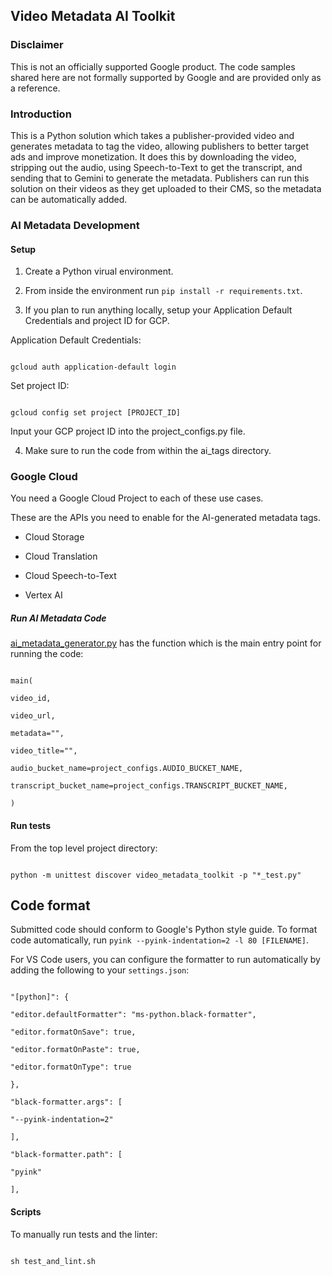 ## **Video Metadata AI Toolkit**

### **Disclaimer**

This is not an officially supported Google product. The code samples shared here
are not formally supported by Google and are provided only as a reference.

### **Introduction**

This is a Python solution which takes a publisher-provided video and generates metadata to tag the video, allowing publishers to better target ads and improve monetization. It does this by downloading the video, stripping out the audio, using Speech-to-Text to get the transcript, and sending that to Gemini to generate the metadata. Publishers can run this solution on their videos as they get uploaded to their CMS, so the metadata can be automatically added.

### **AI Metadata Development**

#### Setup

1.  Create a Python virual environment.

2.  From inside the environment run `pip install -r requirements.txt`.

3.  If you plan to run anything locally, setup your Application Default
    Credentials and project ID for GCP.


Application Default Credentials:

```

gcloud auth application-default login

```

Set project ID:

```

gcloud config set project [PROJECT_ID]

```

Input your GCP project ID into the project_configs.py file.


4.  Make sure to run the code from within the ai_tags directory.


### **Google Cloud**

You need a Google Cloud Project to each of these use cases.

These are the APIs you need to enable for the AI-generated metadata tags.

*   Cloud Storage

*   Cloud Translation

*   Cloud Speech-to-Text

*   Vertex AI

##### **Run AI Metadata Code**

[ai_metadata_generator.py](https://github.com/google-marketing-solutions/video-metadata-ai-toolkit/video-metadata-ai-toolkit/ai_metadata_generator.py) has the function which is the main entry point for
running the code:

```

main(

video_id,

video_url,

metadata="",

video_title="",

audio_bucket_name=project_configs.AUDIO_BUCKET_NAME,

transcript_bucket_name=project_configs.TRANSCRIPT_BUCKET_NAME,

)

```

#### **Run tests**

From the top level project directory:

```

python -m unittest discover video_metadata_toolkit -p "*_test.py"

```

## **Code format**

Submitted code should conform to Google's Python style guide. To format code
automatically, run `pyink --pyink-indentation=2 -l 80 [FILENAME]`.

For VS Code users, you can configure the formatter to run automatically by
adding the following to your `settings.json`:

```

"[python]": {

"editor.defaultFormatter": "ms-python.black-formatter",

"editor.formatOnSave": true,

"editor.formatOnPaste": true,

"editor.formatOnType": true

},

"black-formatter.args": [

"--pyink-indentation=2"

],

"black-formatter.path": [

"pyink"

],

```

#### **Scripts**

To manually run tests and the linter:

```

sh test_and_lint.sh

```
